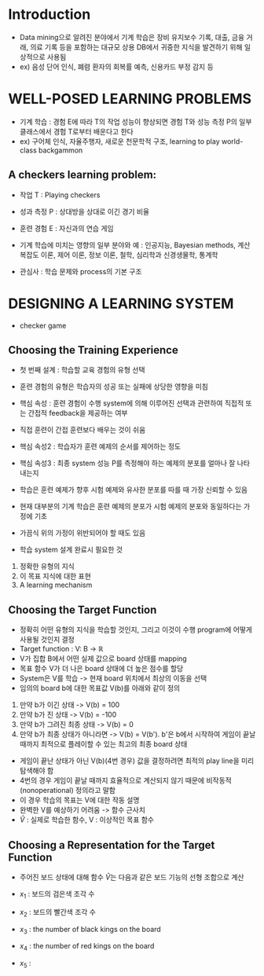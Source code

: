 # Introduction
- Data mining으로 알려진 분야에서 기계 학습은 장비 유지보수 기록, 대출, 금융 거래, 의료 기록 등을 포함하는 대규모 상용 DB에서 귀중한 지식을 발견하기 위해 일상적으로 사용됨
- ex) 음성 단어 인식, 폐렴 환자의 회복률 예측, 신용카드 부정 감지 등

# WELL-POSED LEARNING PROBLEMS
- 기계 학습 : 경험 E에 따라 T의 작업 성능이 향상되면 경험 T와 성능 측정 P의 일부 클래스에서 경험 T로부터 배운다고 한다
- ex) 구어체 인식, 자율주행자, 새로운 천문학적 구조, learning to play world-class backgammon

## A checkers learning problem:
- 작업 T : Playing checkers
- 성과 측정 P : 상대방을 상대로 이긴 경기 비율
- 훈련 경험 E : 자신과의 연습 게임

- 기계 학습에 미치는 영향의 일부 분야와 예 : 인공지능, Bayesian methods, 계산 복잡도 이론, 제어 이론, 정보 이론, 철학, 심리학과 신경생물학, 통계학 

- 관심사 : 학습 문제와 process의 기본 구조

# DESIGNING A LEARNING SYSTEM
- checker game

## Choosing the Training Experience
- 첫 번째 설계 : 학습할 교육 경험의 유형 선택
- 훈련 경험의 유형은 학습자의 성공 또는 실패에 상당한 영향을 미침
- 핵심 속성 : 훈련 경험이 수행 system에 의해 이루어진 선택과 관련하여 직접적 또는 간접적 feedback을 제공하는 여부
- 직접 훈련이 간접 훈련보다 배우는 것이 쉬움
- 핵심 속성2 : 학습자가 훈련 예제의 순서를 제어하는 정도
- 핵심 속성3 : 최종 system 성능 P를 측정해야 하는 예제의 분포를 얼마나 잘 나타내는지
- 학습은 훈련 예제가 향후 시험 예제와 유사한 분포를 따를 때 가장 신뢰할 수 있음
- 현재 대부분의 기계 학습은 훈련 예제의 분포가 시험 예제의 분포와 동일하다는 가정에 기초
- 가끔식 위의 가정이 위반되어야 할 때도 있음

- 학습 system 설계 완료시 필요한 것
1. 정확한 유형의 지식
2. 이 목표 지식에 대한 표현
3. A learning mechanism

## Choosing the Target Function
- 정확히 어떤 유형의 지식을 학습할 것인지, 그리고 이것이 수행 program에 어떻게 사용될 것인지 결정 
- Target function : V: B -> $\mathbb{R}$ 
- V가 집합 B에서 어떤 실제 값으로 board 상태를 mapping
- 목표 함수 V가 더 나은 board 상태에 더 높은 점수를 할당
- System은 V를 학습 -> 현재 board 위치에서 최상의 이동을 선택
- 임의의 board b에 대한 목표값 V(b)를 아래와 같이 정의

1. 만약 b가 이긴 상태 -> V(b) = 100
2. 만약 b가 진 상태 -> V(b) = -100
3. 만약 b가 그려진 최종 상태 -> V(b) = 0
4. 만약 b가 최종 상태가 아니라면 -> V(b) = V(b'). b'은 b에서 시작하여 게임이 끝날 때까지 최적으로 플레이할 수 있는 최고의 최종 board 상태

- 게임이 끝난 상태가 아닌 V(b)(4번 경우) 값을 결정하려면 최적의 play line을 미리 탐색해야 함
- 4번의 경우 게임이 끝날 때까지 효율적으로 계산되지 않기 때문에 비작동적(nonoperational) 정의라고 말함
- 이 경우 학습의 목표는 V에 대한 작동 설명
- 완벽한 V를 예상하기 어려움 -> 함수 근사치
- $\hat V$ : 실제로 학습한 함수, V : 이상적인 목표 함수

## Choosing a Representation for the Target Function
- 주어진 보드 상태에 대해 함수 $\hat V$는 다음과 같은 보드 기능의 선형 조합으로 계산

- $x_1$ : 보드의 검은색 조각 수
- $x_2$ : 보드의 빨간색 조각 수
- $x_3$ : the number of black kings on the board
- $x_4$ : the number of red kings on the board
- $x_5$ : 
